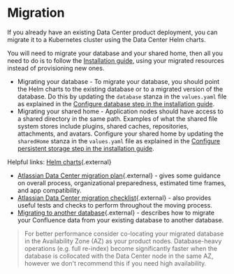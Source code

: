 # Migration

If you already have an existing Data Center product deployment, you can migrate it to a Kubernetes cluster using the Data Center Helm charts. 

You will need to migrate your database and your shared home, then all you need to do is to follow the [Installation guide](INSTALLATION.md), using your migrated resources instead of provisioning new ones.

* Migrating your database - To migrate your database, you should point the Helm charts to the existing database or to a migrated version of the database. Do this by updating the `database` stanza in the `values.yaml` file as explained in the [Configure database step in the installation guide](INSTALLATION.md#3-configure-database).
* Migrating your shared home - Application nodes should have access to a shared directory in the same path. Examples of what the shared file system stores include plugins, shared caches, repositories, attachments, and avatars. Configure your shared home by updating the `sharedHome` stanza in the `values.yaml` file as explained in the [Configure persistent storage step in the installation guide](INSTALLATION.md#5-configure-persistent-storage).

Helpful links:
[Helm charts](https://helm.sh/){.external}

* [Atlassian Data Center migration plan](https://confluence.atlassian.com/enterprise/atlassian-data-center-migration-plan-935363952.html){.external} - gives some guidance on overall process, organizational preparedness, estimated time frames, and app compatibility. 
* [Atlassian Data Center migration checklist](https://confluence.atlassian.com/enterprise/atlassian-data-center-migration-checklist-935383667.html){.external} - also provides useful tests and checks to perform throughout the moving process.
* [Migrating to another database](https://confluence.atlassian.com/doc/migrating-to-another-database-148867.html){.external} - describes how to migrate your Confluence data from your existing database to another database.


> For better performance consider co-locating your migrated database in the Availability Zone (AZ) as your product nodes. Database-heavy operations (e.g. full re-index) become significantly faster when the database is collocated with the Data Center node in the same AZ, however we don't recommend this if you need high availability.
